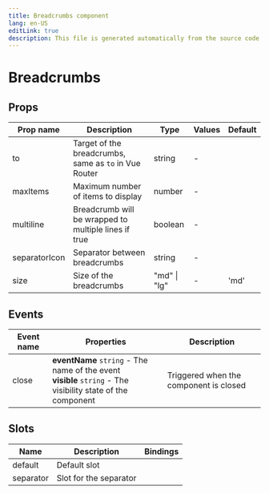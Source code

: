```yaml
---
title: Breadcrumbs component
lang: en-US
editLink: true
description: This file is generated automatically from the source code. Changes made here will be lost.
---
```


# Breadcrumbs

<!--@include: ./breadcrumbs.doc.md-->

## Props

| Prop name     | Description                                           | Type         | Values | Default |
| ------------- | ----------------------------------------------------- | ------------ | ------ | ------- |
| to            | Target of the breadcrumbs, same as `to` in Vue Router | string       | -      |         |
| maxItems      | Maximum number of items to display                    | number       | -      |         |
| multiline     | Breadcrumb will be wrapped to multiple lines if true  | boolean      | -      |         |
| separatorIcon | Separator between breadcrumbs                         | string       | -      |         |
| size          | Size of the breadcrumbs                               | "md" \| "lg" | -      | 'md'    |

## Events

| Event name | Properties                                                                                                      | Description                            |
| ---------- | --------------------------------------------------------------------------------------------------------------- | -------------------------------------- |
| close      | **eventName** `string` - The name of the event<br/>**visible** `string` - The visibility state of the component | Triggered when the component is closed |

## Slots

| Name      | Description            | Bindings |
| --------- | ---------------------- | -------- |
| default   | Default slot           |          |
| separator | Slot for the separator |          |
